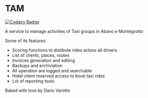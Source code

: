 # TAM

[![Codacy Badge](https://api.codacy.com/project/badge/Grade/cbb31881f6564fb2b47615472a8449b7)](https://www.codacy.com/app/dariosky/tam?utm_source=github.com&utm_medium=referral&utm_content=dariosky/tam&utm_campaign=badger)

A service to manage activities of Taxi groups in Abano e Montegrotto

Some of its features:

*	Scoring functions to distibute rides actoss all drivers
*	List of clients, places, routes
*	Invoices generation and editing
*	Backups and archiviation
*	All operation are logged and searchable
*	Hotel client reserved access to book taxi rides
*   Lot of reporting tools

Baked with love by Dario Varotto
